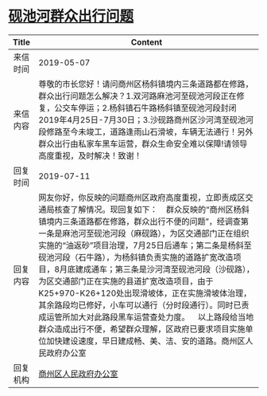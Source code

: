 # <a href="http://www.shangluo.gov.cn/zmhd/ldxxxx.jsp?urltype=leadermail.LeaderMailContentUrl&wbtreeid=1112&leadermailid=5255">砚池河群众出行问题</a>
|Title|Content|
|:---:|---|
|来信时间|2019-05-07|
|来信内容|尊敬的市长您好！请问商州区杨斜镇境内三条道路都在修路，群众出行问题怎么解决？1.双河路麻池河至砚池河段正在修复，公交车停运；2.杨斜镇石牛路杨斜镇至砚池河段封闭2019年4月25日-7月30日；3.沙砚路商州区沙河湾至砚池河段修路至今未竣工，道路逢雨山石滑坡，车辆无法通行！另外群众出行由私家车黑车运营，群众生命安全难以保障!请领导高度重视，及时解决！致谢！|
|回复时间|2019-07-11|
|回复内容|网友你好，你反映的问题商州区政府高度重视，立即责成区交通局核查了解情况。现回复如下：    群众反映的“商州区杨斜镇境内三条道路都在修路，群众出行不便的问题”，经调查第一条是麻池河至砚池河段（麻砚路），为区交通部门正在组织实施的“油返砂”项目治理，7月25日后通车；第二条是杨斜至砚池河段（石牛路），为杨斜镇负责实施的道路扩宽改造项目，8月底建成通车；第三条是沙河湾至砚池河段（沙砚路），为区交通部门正在实施的县道扩宽改造项目，由于K25+970-K26+120处出现滑坡体，正在实施滑坡体治理，其余路段均已修好，小车可以通行（分时段通行）。同时已责成运管所加大对此路段黑车运营查处力度。    以上路段给当地群众造成出行不便，希望群众理解，区政府已要求项目实施单位加快建设速度，早日建成畅、美、洁、安的道路。商州区人民政府办公室|
|回复机构|<a href="../../categories/agencies/商州区人民政府办公室.md">商州区人民政府办公室</a>|